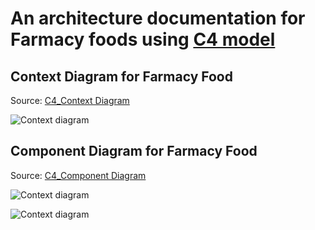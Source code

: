 # An architecture documentation for Farmacy foods using [C4 model](https://c4model.com/)
## Context Diagram for Farmacy Food

Source: [C4_Context Diagram ](Farmacy-context.puml)

![Context diagram](http://www.plantuml.com/plantuml/proxy?cache=no&src=https://raw.githubusercontent.com/cornucopious-madlads-arch-katas/arch-katas/main/Farmacy-context.puml)




## Component Diagram for Farmacy Food

Source: [C4_Component Diagram ](Farmacy-component.puml)

![Context diagram](http://www.plantuml.com/plantuml/proxy?cache=no&src=https://raw.githubusercontent.com/cornucopious-madlads-arch-katas/arch-katas/main/Farmacy-component.puml)

![Context diagram](http://www.plantuml.com/plantuml/png/hLPDR-Cs4xxxLyoRovi5slZIKq-REElk5iskkqxQOq2H8vi8AMhvuQnGzBztXhHaMNQ085WWGAGnv_cOuL1y7wBmCLap-vzkf4aAapUmZR4DlyxdNZnVRNJSfYe5zD8r4Pju9PsTVzLIUEK-QspHp1U__BmoeeaFTt_ChGWHFOKU5ywshk6CbWd-3wcXL4i1Y5k4sXdZddMp0QCR1D4eEFfP-q1F3eWQZ9F2c8umUfbmIZ2RHHqDmX06fSN62qjK7fR2Mo4xM3gd0bothI4BKRjcDbkGCK4Q_AKLFy75dQkqGLvoGMzBao8PuiULTpkjC41DJZXL61qxrYXJYCwY3_mIqA2CsL2RlDmACj1wfvAC5-yEPBVLfVEASbH5sBSYYefMCizNDAB0Gn-6jToY5VphEZgFuG2zrO4YNJOf1YNbbI2wg6KeOeWhQmuPVQA52f-a89Oie5G75UHG4QLqu8S5HmBmUb18-OOAufq52jSH9JpJZe508W2_jzft4oBf4hNdrFMTQpRkzcPaSRzotXAwOycX9nn3NafksjzObOwnKY4Zh5VNB_UiL4TPtN33H8fRvtiwmfwjkn3HFdxu7Y_PrJrADbwUG3SxR7B9BHLuWxnbcUhJcJZC8IJQQzsXNnWbKOmOWgtPinK-rbwh3KvmLwcYdb7DHym6TsWuG7zAayCa30I6W88HZZbQ5mZfteaGOVLbpR3q3qI49-t2q_7YRzoQQqdrQ2BFPt1rV1O-T-dFfEKJLCvDSaBoE-oOOwkzWXKfwQ04X_mo78tguwGURMud-oynsWLFs74FHdFvU4DIbF3TfMWrhUrdkNPEGINa4u5Ul8D_PW0mZ3zfqfk6dIJUZ-XtMc9cQZsx8WyHh9RUZNwxvZCfG0hzB1C4wqoX549ghhEENDy9cqMb1JM7K3vmc-1k7nXnVceYRdmUFnYpzYzCwJpoWD4g76qQHipzvhCnvBgVAAXgtaWto-KhtKvvcJPctWhZCs83IjVr5KYID41EIFlvg8KK2Wbp_xw59KTU8Q5a0lNQPNDxWBt9gnD2CMpCWVCGUZFhjs5VXvUO-vChx2JxB2zlAhNqA2BETy9enG_I26txysTAMxuI7yifNxXp1FQXDob8BHD31ffyGGwDpZheOpJQsjDkypY7oJO5tL0vCMLM4Rg69F--_l9v_l7-VhKct5FOCpsjl1DAYX2dyAz7BSVCZy4wQSBRGK_DvWDtZUCBm_1bTNvK7OO-mXn0Znjp-6Wzv4QFFnqXYfZuY9lYZJLExOvkAZrY3lKwNmJQzs2ADy3qDoFmWWtkhn8bwnXqlbZ_jTG6msji_uQnt52uVafqS-FARU-yq1EayMrevTfaI6i1pD5zNfyyFXd6rvlzd9TXcymtf_61FPseJQzSHxJJnIEUlBB7p3OtcbfydFllRCQfVAsbTAxB6BrS2psoETL3dHGe-oE08-w5nuEbiodvLZFw9Zu493xWUpn_iK6qEgj6gkUmxSyYMN44j2fhcTos1bbwI59Y27KofZiBqRhm0yJCtcEZaZMp_m00)

